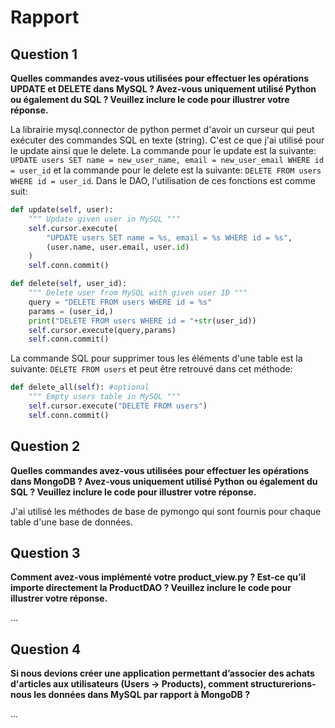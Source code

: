 # Rapport 

## Question 1

**Quelles commandes avez-vous utilisées pour effectuer les opérations UPDATE et DELETE dans MySQL ? Avez-vous uniquement utilisé Python ou également du SQL ? Veuillez inclure le code pour illustrer votre réponse.**

La librairie mysql.connector de python permet d'avoir un curseur qui peut exécuter des commandes SQL en texte (string). C'est ce que j'ai utilisé pour le update ainsi que le delete. La commande pour le update est la suivante: `UPDATE users SET name = new_user_name, email = new_user_email WHERE id = user_id` et la commande pour le delete est la suivante: `DELETE FROM users WHERE id = user_id`. Dans le DAO, l'utilisation de ces fonctions est comme suit:

```python
def update(self, user):
    """ Update given user in MySQL """
    self.cursor.execute(
        "UPDATE users SET name = %s, email = %s WHERE id = %s",
        (user.name, user.email, user.id)
    )
    self.conn.commit()

def delete(self, user_id):
    """ Delete user from MySQL with given user ID """
    query = "DELETE FROM users WHERE id = %s"
    params = (user_id,)
    print("DELETE FROM users WHERE id = "+str(user_id))
    self.cursor.execute(query,params)
    self.conn.commit()
```

La commande SQL pour supprimer tous les éléments d'une table est la suivante: `DELETE FROM users` et peut être retrouvé dans cet méthode:

```python
def delete_all(self): #optional
    """ Empty users table in MySQL """
    self.cursor.execute("DELETE FROM users")
    self.conn.commit()
```

## Question 2

**Quelles commandes avez-vous utilisées pour effectuer les opérations dans MongoDB ? Avez-vous uniquement utilisé Python ou également du SQL ? Veuillez inclure le code pour illustrer votre réponse.**

J'ai utilisé les méthodes de base de pymongo qui sont fournis pour chaque table d'une base de données.

## Question 3

**Comment avez-vous implémenté votre product_view.py ? Est-ce qu’il importe directement la ProductDAO ? Veuillez inclure le code pour illustrer votre réponse.**

...

## Question 4

**Si nous devions créer une application permettant d’associer des achats d'articles aux utilisateurs (Users → Products), comment structurerions-nous les données dans MySQL par rapport à MongoDB ?**

...
